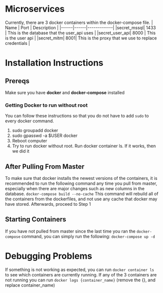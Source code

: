 # Microservices
Currently, there are 3 docker containers within the docker-compose file.
| Name | Port | Description |
|------|------|-------------|
|secret_mssql| 1433 | This is the database that the user_api uses |
|secret_user_api| 8000 | This is the user api |
|secret_mitm| 8001| This is the proxy that we use to replace credentials |


# Installation Instructions
## Prereqs
Make sure you have **docker** and **docker-compose** installed

### Getting Docker to run without root
You can follow these instructions so that you do not have to add `sudo` to every docker 
command. 
1. sudo groupadd docker
2. sudo gpasswd -a $USER docker
3. Reboot computer
4. Try to run docker without root. Run docker container ls. If it works, then we did it

## After Pulling From Master
To make sure that docker installs the newest versions of the containers, it is recommended to
run the following command any time you pull from master, especially when there are major changes
such as new columns in the database.
 `docker-compose build --no-cache`
This command will rebuild all of the containers from the dockerfiles, and not use any
cache that docker may have stored. Afterwards, proceed to Step 1

## Starting Containers
If you have not pulled from master since the last time you ran the `docker-compose` command, you 
can simply run the following: `docker-compose up -d`

# Debugging Problems
If something is not working as expected, you can run `docker container ls` to see which containers
are currently running. If any of the 3 containers are not running you can run `docker logs {container_name}`
(remove the {}, and replace container_name)
